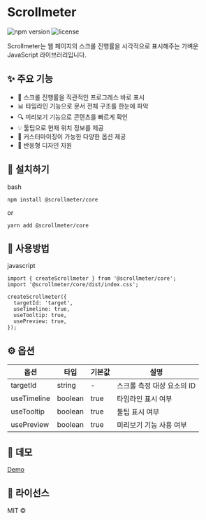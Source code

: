 # Scrollmeter

![npm version](https://img.shields.io/npm/v/@scrollmeter/core)
![license](https://img.shields.io/npm/l/@scrollmeter/core)

Scrollmeter는 웹 페이지의 스크롤 진행률을 시각적으로 표시해주는 가벼운 JavaScript 라이브러리입니다.

## ✨ 주요 기능

- 🎯 스크롤 진행률을 직관적인 프로그레스 바로 표시
- 📊 타임라인 기능으로 문서 전체 구조를 한눈에 파악
- 🔍 미리보기 기능으로 콘텐츠를 빠르게 확인
- 💡 툴팁으로 현재 위치 정보를 제공
- 🎨 커스터마이징이 가능한 다양한 옵션 제공
- 📱 반응형 디자인 지원

## 🚀 설치하기

bash

```
npm install @scrollmeter/core
```

or

```
yarn add @scrollmeter/core
```

## 🔧 사용방법

javascript

```
import { createScrollmeter } from '@scrollmeter/core';
import '@scrollmeter/core/dist/index.css';

createScrollmeter({
  targetId: 'target',
  useTimeline: true,
  useTooltip: true,
  usePreview: true,
});
```

## ⚙️ 옵션

| 옵션        | 타입    | 기본값 | 설명                       |
| ----------- | ------- | ------ | -------------------------- |
| targetId    | string  | -      | 스크롤 측정 대상 요소의 ID |
| useTimeline | boolean | true   | 타임라인 표시 여부         |
| useTooltip  | boolean | true   | 툴팁 표시 여부             |
| usePreview  | boolean | true   | 미리보기 기능 사용 여부    |

## 🌟 데모

[Demo]([https://username.github.io/scrollmeter](https://freechird2.github.io/scrollmeter))

## 📝 라이선스

MIT ©
